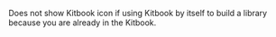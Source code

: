 Does not show Kitbook icon if using Kitbook by itself to build a library because you are already in the Kitbook.

<!-- Icon start: --target-icon: url("data:image/svg+xml;utf8,%3Csvg viewBox='0 0 24 24' display='inline-block' vertical-align='middle' width='32' height='32' xmlns='http://www.w3.org/2000/svg' %3E%3Cpath fill='%23ff3e00' d='M11 2v2.07A8.002 8.002 0 0 0 4.07 11H2v2h2.07A8.002 8.002 0 0 0 11 19.93V22h2v-2.07A8.002 8.002 0 0 0 19.93 13H22v-2h-2.07A8.002 8.002 0 0 0 13 4.07V2m-2 4.08V8h2V6.09c2.5.41 4.5 2.41 4.92 4.91H16v2h1.91c-.41 2.5-2.41 4.5-4.91 4.92V16h-2v1.91C8.5 17.5 6.5 15.5 6.08 13H8v-2H6.09C6.5 8.5 8.5 6.5 11 6.08M12 11a1 1 0 0 0-1 1a1 1 0 0 0 1 1a1 1 0 0 0 1-1a1 1 0 0 0-1-1Z'/%3E%3C/svg%3E") 16 16, crosshair; -->